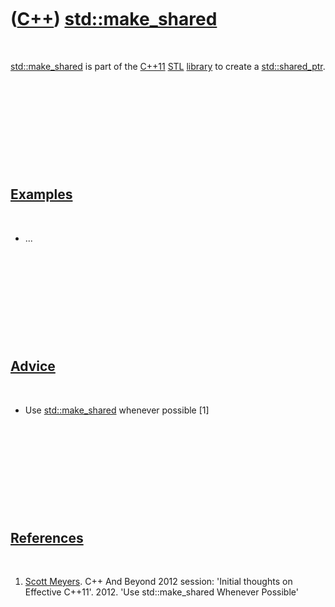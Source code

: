 



 

 

 

 

 

([C++](Cpp.htm)) [std::make\_shared](CppStdMake_shared.htm)
===========================================================

 

[std::make\_shared](CppStdMake_shared.htm) is part of the
[C++11](Cpp11.htm) [STL](CppStl.htm) [library](CppLibrary.htm) to create
a [std::shared\_ptr](CppStdShared_ptr.htm).

 

 

 

 

 

[Examples](CppExample.htm)
--------------------------

 

-   ...

 

 

 

 

 

[Advice](CppAdvice.htm)
-----------------------

 

-   Use [std::make\_shared](CppStdMake_shared.htm) whenever possible
    \[1\]

 

 

 

 

 

[References](CppReferences.htm)
-------------------------------

 

1.  [Scott Meyers](CppScottMeyers.htm). C++ And Beyond 2012 session:
    'Initial thoughts on Effective C++11'. 2012. 'Use std::make\_shared
    Whenever Possible'

 

 

 

 

 





 



